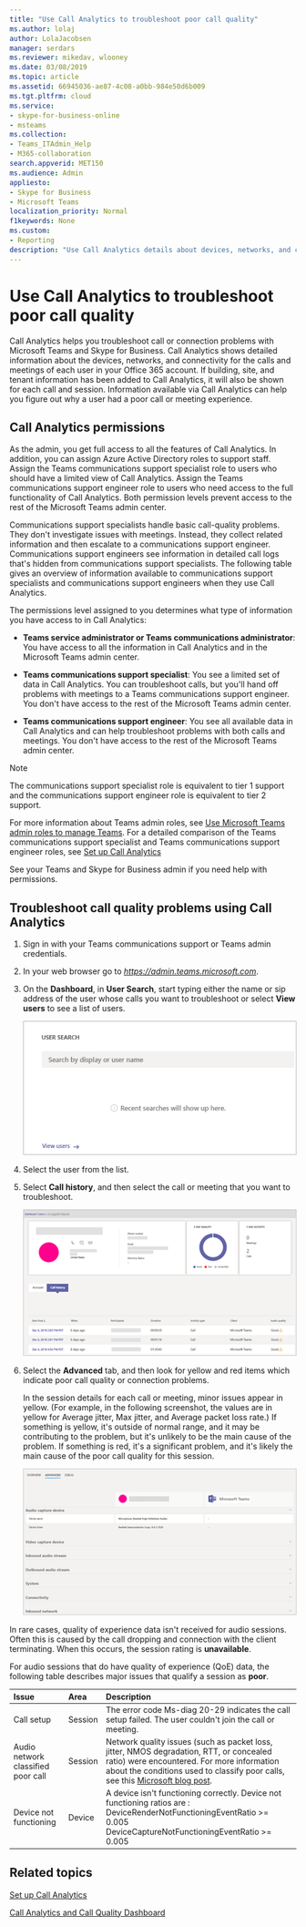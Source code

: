 ```yaml
---
title: "Use Call Analytics to troubleshoot poor call quality"
ms.author: lolaj
author: LolaJacobsen
manager: serdars
ms.reviewer: mikedav, wlooney
ms.date: 03/08/2019
ms.topic: article
ms.assetid: 66945036-ae87-4c08-a0bb-984e50d6b009
ms.tgt.pltfrm: cloud
ms.service: 
- skype-for-business-online
- msteams
ms.collection: 
- Teams_ITAdmin_Help
- M365-collaboration
search.appverid: MET150
ms.audience: Admin
appliesto:
- Skype for Business 
- Microsoft Teams
localization_priority: Normal
f1keywords: None
ms.custom:
- Reporting
description: "Use Call Analytics details about devices, networks, and connectivity to troubleshoot user problems with Microsoft Teams and Skype for Business calls and meetings."
---
```


# Use Call Analytics to troubleshoot poor call quality

Call Analytics helps you troubleshoot call or connection problems with Microsoft Teams and Skype for Business. Call Analytics shows detailed information about the devices, networks, and connectivity for the calls and meetings of each user in your Office 365 account. If building, site, and tenant information has been added to Call Analytics, it will also be shown for each call and session. Information available via Call Analytics can help you figure out why a user had a poor call or meeting experience. 
  
## Call Analytics permissions

As the admin, you get full access to all the features of Call Analytics. In addition, you can assign Azure Active Directory roles to support staff. Assign the Teams communications support specialist role to users who should have a limited view of Call Analytics. Assign the Teams communications support engineer role to users who need access to the full functionality of Call Analytics. Both permission levels prevent access to the rest of the Microsoft Teams admin center.

Communications support specialists handle basic call-quality problems. They don't investigate issues with meetings. Instead, they collect related information and then escalate to a communications support engineer. Communications support engineers see information in detailed call logs that's hidden from communications support specialists. The following table gives an overview of information available to communications support specialists and communications support engineers when they use Call Analytics.

The permissions level assigned to you determines what type of information you have access to in Call Analytics:
  
- **Teams service administrator or Teams communications administrator**: You have access to all the information in Call Analytics and in the Microsoft Teams admin center.
    
- **Teams communications support specialist**: You see a limited set of data in Call Analytics. You can troubleshoot calls, but you'll hand off problems with meetings to a Teams communications support engineer. You don't have access to the rest of the Microsoft Teams admin center.
    
- **Teams communications support engineer**: You see all available data in Call Analytics and can help troubleshoot problems with both calls and meetings. You don't have access to the rest of the Microsoft Teams admin center.
    
> [!NOTE]
> The communications support specialist role is equivalent to tier 1 support and the communications support engineer role is equivalent to tier 2 support.

For more information about Teams admin roles, see [Use Microsoft Teams admin roles to manage Teams](using-admin-roles.md). For a detailed comparison of the Teams communications support specialist and Teams communications support engineer roles, see [Set up Call Analytics](set-up-call-analytics.md#set-call-analytics-permissions) 
  
See your Teams and Skype for Business admin if you need help with permissions.
  
## Troubleshoot call quality problems using Call Analytics

1. Sign in with your Teams communications support or Teams admin credentials.

2. In your web browser go to *https://admin.teams.microsoft.com*.
    
3. On the **Dashboard**, in **User Search**, start typing either the name or sip address of the user whose calls you want to troubleshoot or select **View users** to see a list of users.
    
    ![Screenshot of the User Search box of Call Analytics in the Microsoft Teams admin center.](media/use-call-analytics-to-troubleshoot-image-1.png)
  
4. Select the user from the list.

5. Select **Call history**, and then select the call or meeting that you want to troubleshoot.
    
    ![Screenshot shows the call history page for a user.](media/use-call-analytics-to-troubleshoot-image-2.png)
  
6. Select the **Advanced** tab, and then look for yellow and red items which indicate poor call quality or connection problems.
    
    In the session details for each call or meeting, minor issues appear in yellow. (For example, in the following screenshot, the values are in yellow for Average jitter, Max jitter, and Average packet loss rate.) If something is yellow, it's outside of normal range, and it may be contributing to the problem, but it's unlikely to be the main cause of the problem. If something is red, it's a significant problem, and it's likely the main cause of the poor call quality for this session. 
    
    ![Screenshot shows the Advanced tab of a user's Call history ](media/use-call-analytics-to-troubleshoot-image-3.png)
  
In rare cases, quality of experience data isn't received for audio sessions. Often this is caused by the call dropping and connection with the client terminating. When this occurs, the session rating is **unavailable**.
  
For audio sessions that do have quality of experience (QoE) data, the following table describes major issues that qualify a session as **poor**.
  
|**Issue**|**Area**|**Description**|
|:-----|:-----|:-----|
|Call setup  <br/> |Session  <br/> |The error code Ms-diag 20-29 indicates the call setup failed. The user couldn't join the call or meeting.  <br/> |
|Audio network classified poor call  <br/> |Session  <br/> |Network quality issues (such as packet loss, jitter, NMOS degradation, RTT, or concealed ratio) were encountered. For more information about the conditions used to classify poor calls, see this [Microsoft blog post](https://go.microsoft.com/fwlink/p/?linkid=852133).  <br/> |
|Device not functioning  <br/> |Device  <br/> | A device isn't functioning correctly. Device not functioning ratios are : <br/>  DeviceRenderNotFunctioningEventRatio >= 0.005 <br/>  DeviceCaptureNotFunctioningEventRatio >= 0.005 <br/> |
   
## Related topics
[Set up Call Analytics](set-up-call-analytics.md)

[Call Analytics and Call Quality Dashboard](difference-between-call-analytics-and-call-quality-dashboard.md)

  
 
